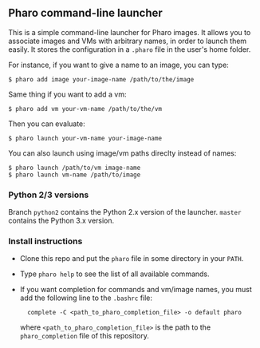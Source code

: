 Pharo command-line launcher
---------------------------

This is a simple command-line launcher for Pharo images. It allows you to
associate images and VMs with arbitrary names, in order to launch them easily.
It stores the configuration in a `.pharo` file in the user's home folder.

For instance, if you want to give a name to an image, you can type:

    $ pharo add image your-image-name /path/to/the/image

Same thing if you want to add a vm:

    $ pharo add vm your-vm-name /path/to/the/vm

Then you can evaluate:

    $ pharo launch your-vm-name your-image-name

You can also launch using image/vm paths direclty instead of names:

    $ pharo launch /path/to/vm image-name
    $ pharo launch vm-name /path/to/image

### Python 2/3 versions

Branch `python2` contains the Python 2.x version of the launcher. `master` contains the Python 3.x version.

### Install instructions

* Clone this repo and put the `pharo` file in some directory in your `PATH`.
* Type `pharo help` to see the list of all available commands.
* If you want completion for commands and vm/image names, you must add the
following line to the `.bashrc` file:

        complete -C <path_to_pharo_completion_file> -o default pharo

    where `<path_to_pharo_completion_file>` is the path to the `pharo_completion`
    file of this repository.
